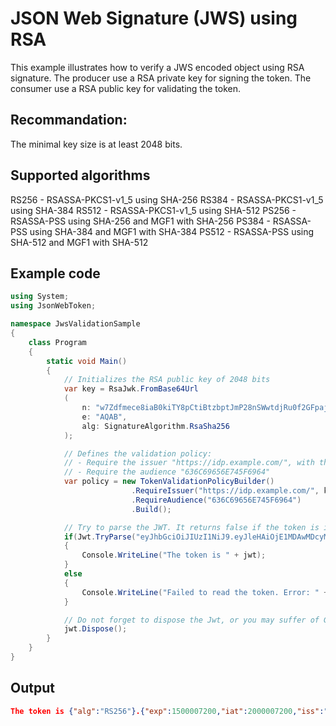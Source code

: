 # JSON Web Signature (JWS) using RSA
This example illustrates how to verify a JWS encoded object using RSA signature. 
The producer use a RSA private key for signing the token. 
The consumer use a RSA public key for validating the token. 

## Recommandation: 
The minimal key size is at least 2048 bits.

## Supported algorithms
RS256 - RSASSA-PKCS1-v1_5 using SHA-256
RS384 - RSASSA-PKCS1-v1_5 using SHA-384
RS512 - RSASSA-PKCS1-v1_5 using SHA-512
PS256 - RSASSA-PSS using SHA-256 and MGF1 with SHA-256
PS384 - RSASSA-PSS using SHA-384 and MGF1 with SHA-384
PS512 - RSASSA-PSS using SHA-512 and MGF1 with SHA-512

## Example code
```C#
using System;
using JsonWebToken;

namespace JwsValidationSample
{
    class Program
    {
        static void Main()
        {
            // Initializes the RSA public key of 2048 bits
            var key = RsaJwk.FromBase64Url
            (
                n: "w7Zdfmece8iaB0kiTY8pCtiBtzbptJmP28nSWwtdjRu0f2GFpajvWE4VhfJAjEsOcwYzay7XGN0b-X84BfC8hmCTOj2b2eHT7NsZegFPKRUQzJ9wW8ipn_aDJWMGDuB1XyqT1E7DYqjUCEOD1b4FLpy_xPn6oV_TYOfQ9fZdbE5HGxJUzekuGcOKqOQ8M7wfYHhHHLxGpQVgL0apWuP2gDDOdTtpuld4D2LK1MZK99s9gaSjRHE8JDb1Z4IGhEcEyzkxswVdPndUWzfvWBBWXWxtSUvQGBRkuy1BHOa4sP6FKjWEeeF7gm7UMs2Nm2QUgNZw6xvEDGaLk4KASdIxRQ",
                e: "AQAB",
                alg: SignatureAlgorithm.RsaSha256
            );

            // Defines the validation policy: 
            // - Require the issuer "https://idp.example.com/", with the predefined RSA key, with the signature algorithm RS256
            // - Require the audience "636C69656E745F6964"
            var policy = new TokenValidationPolicyBuilder()
                           .RequireIssuer("https://idp.example.com/", key, SignatureAlgorithm.RsaSha256)
                           .RequireAudience("636C69656E745F6964")
                           .Build();

            // Try to parse the JWT. It returns false if the token is invalid
            if(Jwt.TryParse("eyJhbGciOiJIUzI1NiJ9.eyJleHAiOjE1MDAwMDcyMDAsImlhdCI6MjAwMDAwNzIwMCwiaXNzIjoiaHR0cHM6Ly9pZHAuZXhhbXBsZS5jb20vIiwiYXVkIjoiNjM2QzY5NjU2RTc0NUY2OTY0In0.YrrT1Ddp1ampsDd2GwYZoTz_bUnLt_h--f16wsWBedk", policy, out Jwt jwt))
            {
                Console.WriteLine("The token is " + jwt);
            }
            else
            {
                Console.WriteLine("Failed to read the token. Error: " + Environment.NewLine + jwt.Error);
            }

            // Do not forget to dispose the Jwt, or you may suffer of GC impacts
            jwt.Dispose();
        }
    }
}
```
## Output
```JSON
The token is {"alg":"RS256"}.{"exp":1500007200,"iat":2000007200,"iss":"https://idp.example.com/","aud":"636C69656E745F6964"}
```